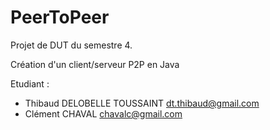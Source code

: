 # PeerToPeer
Projet de DUT du semestre 4.

Création d'un client/serveur P2P en Java

Etudiant :
* Thibaud DELOBELLE TOUSSAINT <dt.thibaud@gmail.com>
* Clément CHAVAL <chavalc@gmail.com>
